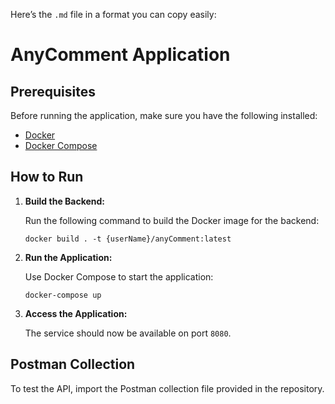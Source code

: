 Here’s the `.md` file in a format you can copy easily:

# AnyComment Application

## Prerequisites

Before running the application, make sure you have the following installed:

- [Docker](https://docs.docker.com/get-docker/)
- [Docker Compose](https://docs.docker.com/compose/install/)

## How to Run

1. **Build the Backend:**

   Run the following command to build the Docker image for the backend:

   ```
   docker build . -t {userName}/anyComment:latest
   ```

2. **Run the Application:**

   Use Docker Compose to start the application:

   ```
   docker-compose up
   ```

3. **Access the Application:**

   The service should now be available on port `8080`.

## Postman Collection

To test the API, import the Postman collection file provided in the repository.